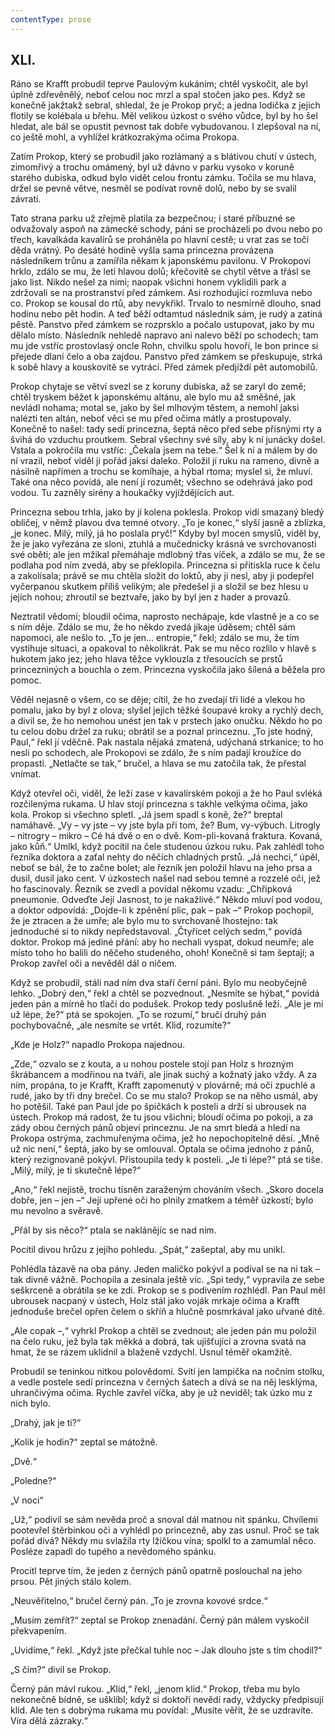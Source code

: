 ```yaml
---
contentType: prose
---
```


## XLI.

Ráno se Krafft probudil teprve Paulovým kukáním; chtěl vyskočit, ale byl úplně zdřevěnělý, neboť celou noc mrzl a spal stočen jako pes. Když se konečně jakžtakž sebral, shledal, že je Prokop pryč; a jedna lodička z jejich flotily se kolébala u břehu. Měl velikou úzkost o svého vůdce, byl by ho šel hledat, ale bál se opustit pevnost tak dobře vybudovanou. I zlepšoval na ní, co ještě mohl, a vyhlížel krátkozrakýma očima Prokopa.

Zatím Prokop, který se probudil jako rozlámaný a s blátivou chutí v ústech, zimomřivý a trochu omámený, byl už dávno v parku vysoko v koruně starého dubiska, odkud bylo vidět celou frontu zámku. Točila se mu hlava, držel se pevně větve, nesměl se podívat rovně dolů, nebo by se svalil závratí.

Tato strana parku už zřejmě platila za bezpečnou; i staré příbuzné se odvažovaly aspoň na zámecké schody, páni se procházeli po dvou nebo po třech, kavalkáda kavalírů se proháněla po hlavní cestě; u vrat zas se točí děda vrátný. Po desáté hodině vyšla sama princezna provázena následníkem trůnu a zamířila někam k japonskému pavilonu. V Prokopovi hrklo, zdálo se mu, že letí hlavou dolů; křečovitě se chytil větve a třásl se jako list. Nikdo nešel za nimi; naopak všichni honem vyklidili park a zdržovali se na prostranství před zámkem. Asi rozhodující rozmluva nebo co. Prokop se kousal do rtů, aby nevykřikl. Trvalo to nesmírně dlouho, snad hodinu nebo pět hodin. A teď běží odtamtud následník sám, je rudý a zatíná pěstě. Panstvo před zámkem se rozprsklo a počalo ustupovat, jako by mu dělalo místo. Následník nehledě napravo ani nalevo běží po schodech; tam mu jde vstříc prostovlasý oncle Rohn, chvilku spolu hovoří, le bon prince si přejede dlaní čelo a oba zajdou. Panstvo před zámkem se přeskupuje, strká k sobě hlavy a kouskovitě se vytrácí. Před zámek předjíždí pět automobilů.

Prokop chytaje se větví svezl se z koruny dubiska, až se zaryl do země; chtěl tryskem běžet k japonskému altánu, ale bylo mu až směšné, jak nevládl nohama; motal se, jako by šel mlhovým těstem, a nemohl jaksi nalézti ten altán, neboť věci se mu před očima mátly a prostupovaly. Konečně to našel: tady sedí princezna, šeptá něco před sebe přísnými rty a švihá do vzduchu proutkem. Sebral všechny své síly, aby k ní junácky došel. Vstala a pokročila mu vstříc: „Čekala jsem na tebe.“ Šel k ní a málem by do ní vrazil, neboť viděl ji pořád jaksi daleko. Položil jí ruku na rameno, divně a násilně napřímen a trochu se komíhaje, a hýbal rtoma; myslel si, že mluví. Také ona něco povídá, ale není jí rozumět; všechno se odehrává jako pod vodou. Tu zazněly sirény a houkačky vyjíždějících aut.

Princezna sebou trhla, jako by jí kolena poklesla. Prokop vidí smazaný bledý obličej, v němž plavou dva temné otvory. „To je konec,“ slyší jasně a zblízka, „je konec. Milý, milý, já ho poslala pryč!“ Kdyby byl mocen smyslů, viděl by, že je jako vyřezána ze sloni, ztuhlá a mučednicky krásná ve svrchovanosti své oběti; ale jen mžikal přemáhaje mdlobný třas víček, a zdálo se mu, že se podlaha pod ním zvedá, aby se překlopila. Princezna si přitiskla ruce k čelu a zakolísala; právě se mu chtěla složit do loktů, aby ji nesl, aby ji podepřel vyčerpanou skutkem příliš velikým; ale předešel ji a složil se bez hlesu u jejích nohou; zhroutil se beztvaře, jako by byl jen z hader a provazů.

Neztratil vědomí; bloudil očima, naprosto nechápaje, kde vlastně je a co se s ním děje. Zdálo se mu, že ho někdo zvedá jíkaje úděsem; chtěl sám napomoci, ale nešlo to. „To je jen… entropie,“ řekl; zdálo se mu, že tím vystihuje situaci, a opakoval to několikrát. Pak se mu něco rozlilo v hlavě s hukotem jako jez; jeho hlava těžce vyklouzla z třesoucích se prstů princezniných a bouchla o zem. Princezna vyskočila jako šílená a běžela pro pomoc.

Věděl nejasně o všem, co se děje; cítil, že ho zvedají tři lidé a vlekou ho pomalu, jako by byl z olova; slyšel jejich těžké šoupavé kroky a rychlý dech, a divil se, že ho nemohou unést jen tak v prstech jako onučku. Někdo ho po tu celou dobu držel za ruku; obrátil se a poznal princeznu. „To jste hodný, Paul,“ řekl jí vděčně. Pak nastala nějaká zmatená, udýchaná strkanice; to ho nesli po schodech, ale Prokopovi se zdálo, že s ním padají kroužíce do propasti. „Netlačte se tak,“ bručel, a hlava se mu zatočila tak, že přestal vnímat.

Když otevřel oči, viděl, že leží zase v kavalírském pokoji a že ho Paul svléká rozčilenýma rukama. U hlav stojí princezna s takhle velkýma očima, jako kola. Prokop si všechno spletl. „Já jsem spadl s koně, že?“ breptal namáhavě. „Vy – vy jste – vy jste byla při tom, že? Bum, vy-výbuch. Litrogly – nitrogry – mikro – Cé há dvě o en o dvě. Kom-pli-kovaná fraktura. Kovaná, jako kůň.“ Umlkl, když pocítil na čele studenou úzkou ruku. Pak zahlédl toho řezníka doktora a zaťal nehty do něčích chladných prstů. „Já nechci,“ úpěl, neboť se bál, že to začne bolet; ale řezník jen položil hlavu na jeho prsa a dusil, dusil jako cent. V úzkostech našel nad sebou temné a rozzelé oči, jež ho fascinovaly. Řezník se zvedl a povídal někomu vzadu: „Chřipková pneumonie. Odveďte Její Jasnost, to je nakažlivé.“ Někdo mluví pod vodou, a doktor odpovídá: „Dojde-li k zpěnění plic, pak – pak –“ Prokop pochopil, že je ztracen a že umře; ale bylo mu to svrchovaně lhostejno: tak jednoduché si to nikdy nepředstavoval. „Čtyřicet celých sedm,“ povídá doktor. Prokop má jediné přání: aby ho nechali vyspat, dokud neumře; ale místo toho ho balili do něčeho studeného, ohoh! Konečně si tam šeptají; a Prokop zavřel oči a nevěděl dál o ničem.

Když se probudil, stáli nad ním dva staří černí páni. Bylo mu neobyčejně lehko. „Dobrý den,“ řekl a chtěl se pozvednout. „Nesmíte se hýbat,“ povídá jeden pán a mírně ho tlačí do podušek. Prokop tedy poslušně leží. „Ale je mi už lépe, že?“ ptá se spokojen. „To se rozumí,“ bručí druhý pán pochybovačně, „ale nesmíte se vrtět. Klid, rozumíte?“

„Kde je Holz?“ napadlo Prokopa najednou.

„Zde,“ ozvalo se z kouta, a u nohou postele stojí pan Holz s hrozným škrábancem a modřinou na tváři, ale jinak suchý a kožnatý jako vždy. A za ním, propána, to je Krafft, Krafft zapomenutý v plovárně; má oči zpuchlé a rudé, jako by tři dny brečel. Co se mu stalo? Prokop se na něho usmál, aby ho potěšil. Také pan Paul jde po špičkách k posteli a drží si ubrousek na ústech. Prokop má radost, že tu jsou všichni; bloudí očima po pokoji, a za zády obou černých pánů objeví princeznu. Je na smrt bledá a hledí na Prokopa ostrýma, zachmuřenýma očima, jež ho nepochopitelně děsí. „Mně už nic není,“ šeptá, jako by se omlouval. Optala se očima jednoho z pánů, který rezignovaně pokývl. Přistoupila tedy k posteli. „Je ti lépe?“ ptá se tiše. „Milý, milý, je ti skutečně lépe?“

„Ano,“ řekl nejistě, trochu tísněn zaraženým chováním všech. „Skoro docela dobře, jen – jen –“ Její upřené oči ho plnily zmatkem a téměř úzkostí; bylo mu nevolno a svěravě.

„Přál by sis něco?“ ptala se naklánějíc se nad ním.

Pocítil divou hrůzu z jejího pohledu. „Spát,“ zašeptal, aby mu unikl.

Pohlédla tázavě na oba pány. Jeden maličko pokývl a podíval se na ni tak – tak divně vážně. Pochopila a zesinala ještě víc. „Spi tedy,“ vypravila ze sebe seškrceně a obrátila se ke zdi. Prokop se s podivením rozhlédl. Pan Paul měl ubrousek nacpaný v ústech, Holz stál jako voják mrkaje očima a Krafft jednoduše brečel opřen čelem o skříň a hlučně posmrkával jako uřvané dítě.

„Ale copak –,“ vyhrkl Prokop a chtěl se zvednout; ale jeden pán mu položil na čelo ruku, jež byla tak měkká a dobrá, tak ujišťující a zrovna svatá na hmat, že se rázem uklidnil a blaženě vzdychl. Usnul téměř okamžitě.

Probudil se teninkou nitkou polovědomí. Svítí jen lampička na nočním stolku, a vedle postele sedí princezna v černých šatech a dívá se na něj lesklýma, uhrančivýma očima. Rychle zavřel víčka, aby je už neviděl; tak úzko mu z nich bylo.

„Drahý, jak je ti?“

„Kolik je hodin?“ zeptal se mátožně.

„Dvě.“

„Poledne?“

„V noci“

„Už,“ podivil se sám nevěda proč a snoval dál matnou nit spánku. Chvílemi pootevřel štěrbinkou oči a vyhlédl po princezně, aby zas usnul. Proč se tak pořád dívá? Někdy mu svlažila rty lžičkou vína; spolkl to a zamumlal něco. Posléze zapadl do tupého a nevědomého spánku.

Procitl teprve tím, že jeden z černých pánů opatrně poslouchal na jeho prsou. Pět jiných stálo kolem.

„Neuvěřitelno,“ bručel černý pán. „To je zrovna kovové srdce.“

„Musím zemřít?“ zeptal se Prokop znenadání. Černý pán málem vyskočil překvapením.

„Uvidíme,“ řekl. „Když jste přečkal tuhle noc – Jak dlouho jste s tím chodil?“

„S čím?“ divil se Prokop.

Černý pán mávl rukou. „Klid,“ řekl, „jenom klid.“ Prokop, třeba mu bylo nekonečně bídně, se ušklíbl; když si doktoři nevědí rady, vždycky předpisují klid. Ale ten s dobrýma rukama mu povídal: „Musíte věřit, že se uzdravíte. Víra dělá zázraky.“

